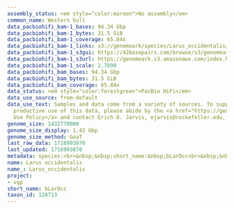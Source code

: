 ```yaml
---
assembly_status: <em style="color:maroon">No assembly</em>
common_name: Western Gull
data_pacbiohifi_bam-1_bases: 94.34 Gbp
data_pacbiohifi_bam-1_bytes: 31.5 GiB
data_pacbiohifi_bam-1_coverage: 65.84x
data_pacbiohifi_bam-1_links: s3://genomeark/species/Larus_occidentalis/bLarOcc1/genomic_data/pacbio_hifi/<br>
data_pacbiohifi_bam-1_s3gui: https://42basepairs.com/browse/s3/genomeark/species/Larus_occidentalis/bLarOcc1/genomic_data/pacbio_hifi/
data_pacbiohifi_bam-1_s3url: https://genomeark.s3.amazonaws.com/index.html?prefix=species/Larus_occidentalis/bLarOcc1/genomic_data/pacbio_hifi/
data_pacbiohifi_bam-1_scale: 2.7898
data_pacbiohifi_bam_bases: 94.34 Gbp
data_pacbiohifi_bam_bytes: 31.5 GiB
data_pacbiohifi_bam_coverage: 65.84x
data_status: <em style="color:forestgreen">PacBio HiFi</em>
data_use_source: from-default
data_use_text: Samples and data come from a variety of sources. To support fair and
  productive use of this data, please abide by the <a href="https://genome10k.soe.ucsc.edu/data-use-policies/">Data
  Use Policy</a> and contact Erich D. Jarvis, ejarvis@rockefeller.edu, with any questions.
genome_size: 1432770000
genome_size_display: 1.43 Gbp
genome_size_method: GoaT
last_raw_data: 1716993870
last_updated: 1716993870
metadata: species:<br>&nbsp;&nbsp;short_name:&nbsp;bLarOcc<br>&nbsp;&nbsp;name:&nbsp;Larus&nbsp;occidentalis<br>&nbsp;&nbsp;taxon_id:&nbsp;126713<br>&nbsp;&nbsp;common_name:&nbsp;Western&nbsp;Gull<br>&nbsp;&nbsp;order:<br>&nbsp;&nbsp;&nbsp;&nbsp;name:&nbsp;Charadriiformes<br>&nbsp;&nbsp;family:<br>&nbsp;&nbsp;&nbsp;&nbsp;name:&nbsp;Laridae<br>&nbsp;&nbsp;individuals:<br>&nbsp;&nbsp;&nbsp;&nbsp;-&nbsp;short_name:&nbsp;bLarOcc1<br>&nbsp;&nbsp;&nbsp;&nbsp;&nbsp;&nbsp;biosample_id:&nbsp;SAMEA115348658<br>&nbsp;&nbsp;&nbsp;&nbsp;&nbsp;&nbsp;sex:&nbsp;female<br>&nbsp;&nbsp;genome_size:&nbsp;1432770000<br>&nbsp;&nbsp;genome_size_method:&nbsp;GoaT<br>&nbsp;&nbsp;project:&nbsp;[&nbsp;vgp&nbsp;]<br>
name: Larus occidentalis
name_: Larus_occidentalis
project:
- vgp
short_name: bLarOcc
taxon_id: 126713
---
```

